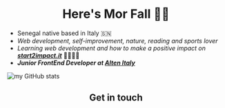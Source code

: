 <h1 align="center">Here's Mor Fall 👋🏿</h1>

- Senegal native based in Italy 🇸🇳
- *Web development, self-improvement, nature, reading and sports lover* 
- *Learning web development and how to make a positive impact on **[start2impact.it](https://www.start2impact.it/)*** 👨🏿‍💻🚀
- ***Junior FrontEnd Developer at [Alten Italy](https://www.alten.it/)***  
  
  
  
![my GitHub stats](https://github-readme-stats.vercel.app/api?username=diopmorfall&show_icons=true&theme=merko)
  
  
  
  
<h2 align="center">Get in touch</h2>

[![<LinkedIn>](https://img.shields.io/badge/LinkedIn-0077B5?style=for-the-badge&logo=linkedin&logoColor=white)](https://www.linkedin.com/in/mor-fall-diop-07b40a18b)
[![<Website>](https://img.shields.io/badge/website-000000?style=for-the-badge&logo=About.me&logoColor=white)](https://diopmorfall.github.io/portfolio/)
[![<Gmail>](https://img.shields.io/badge/Gmail-D14836?style=for-the-badge&logo=gmail&logoColor=white)](https://mail.google.com/mail/?view=cm&fs=1&tf=1&to=morfall.papydiop99@gmail.com)
[![<Instagram>](https://img.shields.io/badge/Instagram-E4405F?style=for-the-badge&logo=instagram&logoColor=white)](https://www.instagram.com/papy_diop/)
[![<Medium>](https://img.shields.io/badge/Medium-12100E?style=for-the-badge&logo=medium&logoColor=white)](https://medium.com/@Papy_Diop)

<!---
diopmorfall/diopmorfall is a ✨ special ✨ repository because its `README.md` (this file) appears on your GitHub profile.
You can click the Preview link to take a look at your changes.
--->
